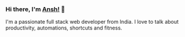 ### Hi there, I'm [Ansh!](https://ansh-les.github.io) 👋

I'm a passionate full stack web developer from India. I love to talk about productivity, automations, shortcuts and fitness.


